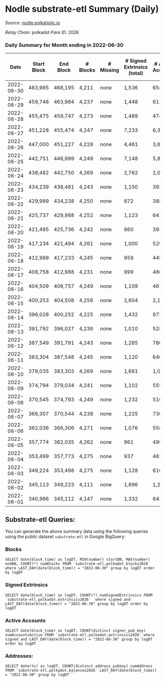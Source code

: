 # Nodle substrate-etl Summary (Daily)

_Source_: [nodle.polkaholic.io](https://nodle.polkaholic.io)

*Relay Chain*: polkadot
*Para ID*: 2026



### Daily Summary for Month ending in 2022-06-30


| Date | Start Block | End Block | # Blocks | # Missing | # Signed Extrinsics (total) | # Active Accounts | # Addresses with Balances | # Events | # Transfers | # XCM Transfers In | # XCM Transfers Out |
| ---- | ----------- | --------- | -------- | --------- | --------------------------- | ----------------- | ------------------------- | -------- | ----------- | ------------------ | ------------------- |
| 2022-06-30 | 463,985 | 468,195 | 4,211 | none  | 1,536 | 654 | 468,724 | 604,799 | 233,898  |   |   |
| 2022-06-29 | 459,748 | 463,984 | 4,237 | none  | 1,448 | 611 |  | 12,934 | 226,904  |   |   |
| 2022-06-28 | 455,475 | 459,747 | 4,273 | none  | 1,489 | 474 | 463,191 | 12,245 | 269,665  |   |   |
| 2022-06-27 | 451,228 | 455,474 | 4,247 | none  | 7,233 | 6,321 | 459,148 | 637,158 | 234,018  |   |   |
| 2022-06-26 | 447,000 | 451,227 | 4,228 | none  | 4,461 | 3,618 |  | 577,637 | 217,903  |   |   |
| 2022-06-25 | 442,751 | 446,999 | 4,249 | none  | 7,148 | 5,857 |  | 801,069 | 298,509  |   |   |
| 2022-06-24 | 438,482 | 442,750 | 4,269 | none  | 2,762 | 2,085 | 465,706 | 485,878 | 184,505  |   |   |
| 2022-06-23 | 434,239 | 438,481 | 4,243 | none  | 1,150 | 392 |  | 666,517 | 258,453  |   |   |
| 2022-06-22 | 429,989 | 434,238 | 4,250 | none  | 872 | 388 |  | 627,131 | 242,510  |   |   |
| 2022-06-21 | 425,737 | 429,988 | 4,252 | none  | 1,123 | 642 | 462,960 | 638,047 | 246,361  |   |   |
| 2022-06-20 | 421,495 | 425,736 | 4,242 | none  | 860 | 393 |  | 621,247 | 239,971  |   |   |
| 2022-06-19 | 417,234 | 421,494 | 4,261 | none  | 1,000 | 529 | 458,209 | 586,379 | 226,603  |   |   |
| 2022-06-18 | 412,989 | 417,233 | 4,245 | none  | 959 | 445 | 456,669 | 784,268 | 225,332  |   |   |
| 2022-06-17 | 408,758 | 412,988 | 4,231 | none  | 999 | 466 |  | 1,030,941 | 251,884  |   |   |
| 2022-06-16 | 404,509 | 408,757 | 4,249 | none  | 1,109 | 467 |  | 964,500 | 235,026  |   |   |
| 2022-06-15 | 400,253 | 404,508 | 4,256 | none  | 2,604 | 2,121 | 449,675 | 956,257 | 232,377  |   |   |
| 2022-06-14 | 396,028 | 400,252 | 4,225 | none  | 1,432 | 972 | 449,335 | 15,415 | 227,752  |   |   |
| 2022-06-13 | 391,792 | 396,027 | 4,236 | none  | 1,010 | 528 |  | 912,958 | 223,295  |   |   |
| 2022-06-12 | 387,549 | 391,791 | 4,243 | none  | 1,265 | 780 |  | 893,718 | 217,523  |   |   |
| 2022-06-11 | 383,304 | 387,548 | 4,245 | none  | 1,120 | 640 | 445,028 | 887,632 | 216,713  |   |   |
| 2022-06-10 | 379,035 | 383,303 | 4,269 | none  | 1,661 | 1,054 |  | 985,199 | 240,594  |   |   |
| 2022-06-09 | 374,794 | 379,034 | 4,241 | none  | 1,102 | 555 |  | 1,002,390 | 245,074  |   |   |
| 2022-06-08 | 370,545 | 374,793 | 4,249 | none  | 1,232 | 516 | 442,574 | 1,211,637 | 296,446  |   |   |
| 2022-06-07 | 366,307 | 370,544 | 4,238 | none  | 1,225 | 736 |  | 791,654 | 192,866  |   |   |
| 2022-06-06 | 362,036 | 366,306 | 4,271 | none  | 1,076 | 558 |  | 973,983 | 238,089  |   |   |
| 2022-06-05 | 357,774 | 362,035 | 4,262 | none  | 961 | 499 |  | 162,840 | 218,006  |   |   |
| 2022-06-04 | 353,499 | 357,773 | 4,275 | none  | 937 | 462 |  | 961,052 | 234,963  |   |   |
| 2022-06-03 | 349,224 | 353,498 | 4,275 | none  | 1,128 | 616 |  | 1,017,624 | 248,857  |   |   |
| 2022-06-02 | 345,113 | 349,223 | 4,111 | none  | 1,696 | 1,207 | 434,439 | 977,453 | 235,720  |   |   |
| 2022-06-01 | 340,966 | 345,112 | 4,147 | none  | 1,332 | 643 |  | 1,218,248 | 298,447  |   |   |

## Substrate-etl Queries:
You can generate the above summary data using the following queries using the public dataset `substrate-etl` in Google BigQuery:


### Blocks
```
SELECT date(block_time) as logDT, MIN(number) startBN, MAX(number) endBN, COUNT(*) numBlocks FROM `substrate-etl.polkadot.blocks2026`  where LAST_DAY(date(block_time)) = "2022-06-30" group by logDT order by logDT
```


### Signed Extrinsics
```
SELECT date(block_time) as logDT, COUNT(*) numSignedExtrinsics FROM `substrate-etl.polkadot.extrinsics2026`  where signed and LAST_DAY(date(block_time)) = "2022-06-30" group by logDT order by logDT
```


### Active Accounts
```
SELECT date(block_time) as logDT, COUNT(distinct signer_pub_key) numAccountsActive FROM `substrate-etl.polkadot.extrinsics2026` where signed and LAST_DAY(date(block_time)) = "2022-06-30" group by logDT order by logDT
```


### Addresses:
```
SELECT date(ts) as logDT, COUNT(distinct address_pubkey) numAddress FROM `substrate-etl.polkadot.balances2026` LAST_DAY(date(block_time)) = "2022-06-30" group by logDT```

